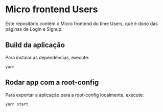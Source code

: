 # Micro frontend Users

Este repositório contém o Micro frontend do time Users, que é dono das páginas de Login e Signup.

## Build da aplicação

Para instalar as dependências, execute:
```
yarn
```

## Rodar app com a root-config

Para exportar a aplicação para a root-config localmente, execute:
```
yarn start